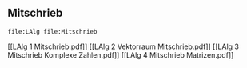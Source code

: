 ## Mitschrieb
```expander
file:LAlg file:Mitschrieb
```
[[LAlg 1 Mitschrieb.pdf]]
[[LAlg 2 Vektorraum Mitschrieb.pdf]]
[[LAlg 3 Mitschrieb Komplexe Zahlen.pdf]]
[[LAlg 4 Mitschrieb Matrizen.pdf]]

